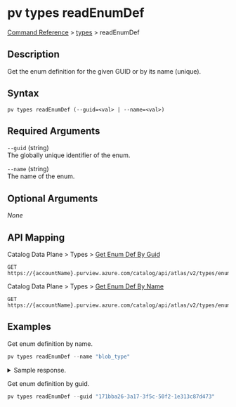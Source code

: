 # pv types readEnumDef
[Command Reference](../../../README.md#command-reference) > [types](./main.md) > readEnumDef

## Description
Get the enum definition for the given GUID or by its name (unique).

## Syntax
```
pv types readEnumDef (--guid=<val> | --name=<val>)
```

## Required Arguments
`--guid` (string)  
The globally unique identifier of the enum.

`--name` (string)  
The name of the enum.

## Optional Arguments
*None*

## API Mapping
Catalog Data Plane > Types > [Get Enum Def By Guid](https://docs.microsoft.com/en-us/rest/api/purview/catalogdataplane/types/get-enum-def-by-guid)
```
GET https://{accountName}.purview.azure.com/catalog/api/atlas/v2/types/enumdef/guid/{guid}
```

Catalog Data Plane > Types > [Get Enum Def By Name](https://docs.microsoft.com/en-us/rest/api/purview/catalogdataplane/types/get-enum-def-by-name)
```
GET https://{accountName}.purview.azure.com/catalog/api/atlas/v2/types/enumdef/name/{name}
```

## Examples
Get enum definition by name.
```powershell
pv types readEnumDef --name "blob_type"
```

<details><summary>Sample response.</summary>
<p>

```json
{
    "category": "ENUM",
    "createTime": 1615787945788,
    "createdBy": "admin",
    "description": "blob_type",
    "elementDefs": [
        {
            "ordinal": 0,
            "value": "Unspecified"
        },
        {
            "ordinal": 1,
            "value": "PageBlob"
        },
        {
            "ordinal": 2,
            "value": "BlockBlob"
        },
        {
            "ordinal": 3,
            "value": "AppendBlob"
        }
    ],
    "guid": "171bba26-3a17-3f5c-50f2-1e313c87d473",
    "lastModifiedTS": "1",
    "name": "blob_type",
    "serviceType": "Azure Blob Storage",
    "typeVersion": "1.0",
    "updateTime": 1615787945788,
    "updatedBy": "admin",
    "version": 1
}
```
</p>
</details>

Get enum definition by guid.
```powershell
pv types readEnumDef --guid "171bba26-3a17-3f5c-50f2-1e313c87d473"
```